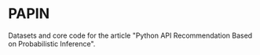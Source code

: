# PAPIN

Datasets and core code for the article "Python API Recommendation Based on Probabilistic Inference".
